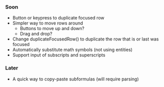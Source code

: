 ### Soon

- Button or keypress to duplicate focused row
- Simpler way to move rows around
    - Buttons to move up and down?
    - Drag and drop?
- Change duplicateFocusedRow() to duplicate the row that is or last
  was focused
- Automatically substitute math symbols (not using entities)
- Support input of subscripts and superscripts

### Later

- A quick way to copy-paste subformulas (will require parsing)
